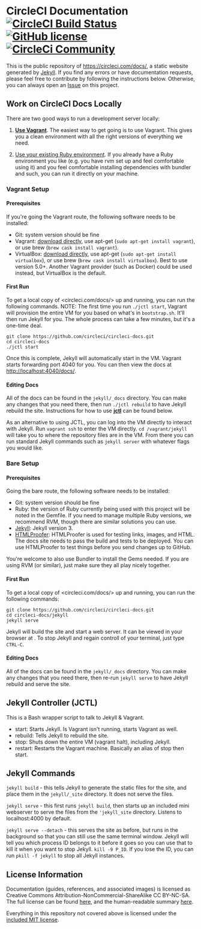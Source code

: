 # CircleCI Documentation [![CircleCI Build Status](https://circleci.com/gh/circleci/circleci-docs.svg?style=shield)](https://circleci.com/gh/circleci/circleci-docs) [![GitHub license](https://img.shields.io/badge/license-MIT-blue.svg)](https://raw.githubusercontent.com/circleci/circleci-docs/master/LICENSE) [![CircleCi Community](https://img.shields.io/badge/community-CircleCI%20Discuss-343434.svg)](https://discuss.circleci.com)

This is the public repository of <https://circleci.com/docs/>, a static website 
generated by [Jekyll](https://jekyllrb.com/). If you find any errors or have 
documentation requests, please feel free to contribute by following the instructions below. 
Otherwise, you can always open an 
[Issue](https://github.com/circleci/circleci-docs/issues) on this project.

## Work on CircleCI Docs Locally
There are two good ways to run a development server locally:

1. **[Use Vagrant](#vagrant-setup)**. The easiest way to get going is to use Vagrant. This gives you a clean 
environment with all the right versions of everything we need. 

2. [Use your existing Ruby environment](#bare-setup). If you already have a Ruby environment you like (e.g. you have rvm set up and feel comfortable using it) and you feel comfortable installing dependencies with bundler and such, you can run it directly on your machine.


### Vagrant Setup

#### Prerequisites
If you're going the Vagrant route, the following software needs to be installed:

- Git: system version should be fine
- Vagrant: [download directly](https://www.vagrantup.com/downloads.html), use apt-get (`sudo apt-get install vagrant`), or use brew (`brew cask install vagrant`).
- VirtualBox: [download directly](https://www.virtualbox.org/wiki/Downloads), use apt-get (`sudo apt-get install virtualbox`), or use brew (`brew cask install virtualbox`). Best to use version 5.0+. Another Vagrant provider (such as Docker) could be used instead, but VirtualBox is the default.

#### First Run
To get a local copy of <circleci.com/docs/> up and running, you can run the 
following commands. NOTE: The first time you run `./jctl start`, Vagrant will provision the entire VM for 
you based on what's in `bootstrap.sh`. It'll then run Jekyll for you. The whole process can take a few minutes, but it's a one-time deal.

```
git clone https://github.com/circleci/circleci-docs.git
cd circleci-docs
./jctl start
```

Once this is complete, Jekyll will automatically start in the VM. Vagrant starts forwarding port 4040 for you. You can 
then view the docs at <http://localhost:4040/docs/>.

####  Editing Docs

All of the docs can be found in the `jekyll/_docs` directory. You can make any 
changes that you need there, then run `./jctl rebuild` to have Jekyll rebuild 
the site. Instructions for how to use [**jctl**](#jekyll-controller-jctl) can
be found below.

As an alternative to using JCTL, you can log into the VM directly to interact 
with Jekyll. Run `vagrant ssh` to enter the VM directly. `cd /vagrant/jekyll` 
will take you to where the repository files are in the VM. From there you can 
run standard Jekyll commands such as `jekyll server` with whatever flags you 
would like.

### Bare Setup

#### Prerequisites
Going the bare route, the following software needs to be installed:

- Git: system version should be fine
- Ruby: the version of Ruby currently being used with this project will be noted in the Gemfile. If you need to manage multiple Ruby versions, we recommend RVM, though there are similar solutions you can use.
- [Jekyll](https://jekyllrb.com/): Jekyll version 3.
- [HTMLProofer](https://github.com/gjtorikian/html-proofer): HTMLProofer is used for testing links, images, and HTML. The docs site needs to pass the build and tests to be deployed. You can use HTMLProofer to test things before you send changes up to GitHub.

You're welcome to also use Bundler to install the Gems needed. If you are using RVM (or similar), just make sure they all play nicely together.

#### First Run
To get a local copy of <circleci.com/docs/> up and running, you can run the 
following commands:

```
git clone https://github.com/circleci/circleci-docs.git
cd circleci-docs/jekyll
jekyll serve
```

Jekyll will build the site and start a web server. It can be viewed in your 
browser at [](http://localhost:4000/docs/). To stop Jekyll and regain controll 
of your terminal, just type `CTRL-C`.

####  Editing Docs

All of the docs can be found in the `jekyll/_docs` directory. You can make any 
changes that you need there, then re-run `jekyll serve` to have Jekyll rebuild 
and serve the site.

## Jekyll Controller (JCTL)

This is a Bash wrapper script to talk to Jekyll & Vagrant.

- start: Starts Jekyll. Is Vagrant isn't running, starts Vagrant as well.
- rebuild: Tells Jekyll to rebuild the site.
- stop: Shuts down the entire VM (vagrant halt), including Jekyll.
- restart: Restarts the Vagrant machine. Basically an alias of stop then start.

## Jekyll Commands

`jekyll build` - this tells Jekyll to generate the static files for the site, 
and place them in the `jekyll/_site` directory. It does not serve the files.

`jekyll serve` - this first runs `jekyll build`, then starts up an included 
mini webserver to serve the files from the `'jekyll_site` directory. Listens to 
localhost:4000 by default.

`jekyll serve --detach` - this serves the site as before, but runs in the 
background so that you can still use the same terminal window. Jekyll will tell 
you which process ID belongs to it before it goes so you can use that to kill 
it when you want to stop Jekyll. `kill -9 P_ID`. If you lose the ID, you can 
run `pkill -f jekyll` to stop all Jekyll instances.

## License Information

Documentation (guides, references, and associated images) is licensed as 
Creative Commons Attribution-NonCommercial-ShareAlike CC BY-NC-SA. The full 
license can be found 
[here](http://creativecommons.org/licenses/by-nc-sa/4.0/legalcode), and the 
human-readable summary [here](http://creativecommons.org/licenses/by-nc-sa/4.0/).

Everything in this repository not covered above is licensed under the 
[included MIT license](LICENSE).
